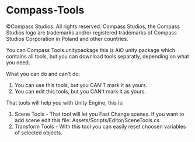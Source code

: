 # Compass-Tools
©Compass Studios. All rights reserved. Compass Studios, the Compass Studios logo are trademarks and/or registered trademarks of Compass Studios Corporation in Poland and other countries.

You can Compass Tools.unitypackage this is AiO unity package which contains all tools, but you can download tools separatly, depending on  what you need.

What you can do and can't do:
1. You can use this tools, but you CAN'T mark it as yours.
2. You can edit this tools, but you CAN't mark it as yours.

That tools will help you with Unity Engine, this is:
1. Scene Tools - That tool will let you Fast Change scenes. If you want to add scene edit this file: Assets/Scripts/Editor/SceneTools.cs
2. Transform Tools - WIth this tool you can easily reset choosen variables of selected objects.

